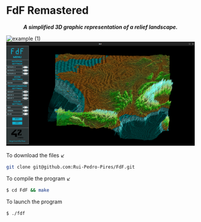 # FdF Remastered

<p align="center">
	<b><i>A simplified 3D graphic representation of a relief landscape.</i></b><br>
</p>

![example (1)](https://github.com/Rui-Pedro-Pires/FdF/blob/main/presentation/gifs/full_program.gif)
![example (2)](https://github.com/Rui-Pedro-Pires/FdF/blob/main/presentation/images/france_map.png)

To download the files ↙️
```bash
git clone git@github.com:Rui-Pedro-Pires/FdF.git
```

To compile the program ↙️

```bash
$ cd FdF && make
```

To launch the program
```bash
$ ./fdf
```
